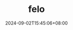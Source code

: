 ---
title: "felo"
date: 2024-09-02T15:45:06+08:00
draft: false

link: "https://felo.ai/zh-Hans/search"
categories: ["AI搜索"]
description: felo


rating: 4.5
---